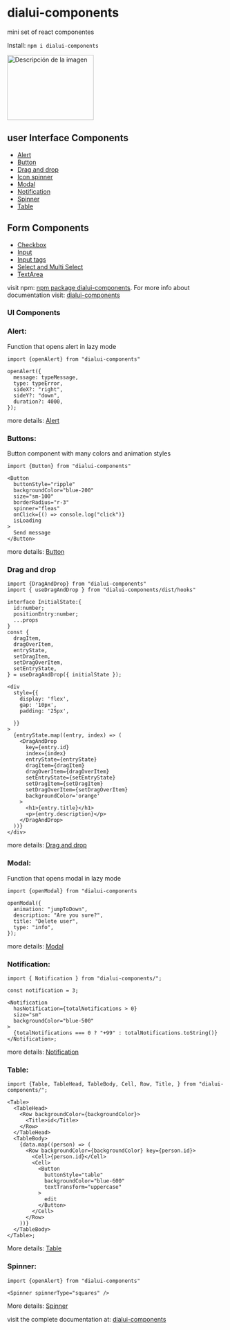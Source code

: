 # dialui-components

mini set of react componentes

Install: `npm i dialui-components`

<!-- ![components](/public/assets/my-components.png) -->
<img src="./public/assets/my-components.png" alt="Descripción de la imagen" width="200" height="150">

## user Interface Components

- [Alert](https://dialui-components.netlify.app/alert)
- [Button](https://dialui-components.netlify.app/buttons)
- [Drag and drop](https://dialui-components.netlify.app/drag)
- [Icon spinner](https://dialui-components.netlify.app/icon-spinner)
- [Modal ](https://dialui-components.netlify.app/modal)
- [Notification](https://dialui-components.netlify.app/notificacion)
- [Spinner](https://dialui-components.netlify.app/spinner)
- [Table](https://dialui-components.netlify.app/table)

## Form Components

- [Checkbox](https://dialui-components.netlify.app/checkbox)
- [Input](https://dialui-components.netlify.app/input)
- [Input tags](https://dialui-components.netlify.app/input-tags)
- [Select and Multi Select](https://dialui-components.netlify.app/select)
- [TextArea](https://dialui-components.netlify.app/textarea)

visit npm: [npm package dialui-components](https://www.npmjs.com/package/dialui-components). For more info about documentation visit: [dialui-components](https://dialui-components.netlify.app)

### UI Components

### Alert:

Function that opens alert in lazy mode

```tsx
import {openAlert} from "dialui-components"

openAlert({
  message: typeMessage,
  type: typeError,
  sideX?: "right",
  sideY?: "down",
  duration?: 4000,
});
```

more details: [Alert](https://dialui-components.netlify.app/alert)

### Buttons:

Button component with many colors and animation styles

```tsx
import {Button} from "dialui-components"

<Button
  buttonStyle="ripple"
  backgroundColor="blue-200"
  size="sm-100"
  borderRadius="r-3"
  spinner="fleas"
  onClick={() => console.log("click")}
  isLoading
>
  Send message
</Button>
```

more details: [Button](https://dialui-components.netlify.app/buttons)

### Drag and drop

```tsx
import {DragAndDrop} from "dialui-components"
import { useDragAndDrop } from "dialui-components/dist/hooks"

interface InitialState:{
  id:number;
  positionEntry:number;
  ...props
}
const {
  dragItem,
  dragOverItem,
  entryState,
  setDragItem,
  setDragOverItem,
  setEntryState,
} = useDragAndDrop({ initialState });

<div
  style={{
    display: 'flex',
    gap: '10px',
    padding: '25px',

  }}
>
  {entryState.map((entry, index) => (
    <DragAndDrop
      key={entry.id}
      index={index}
      entryState={entryState}
      dragItem={dragItem}
      dragOverItem={dragOverItem}
      setEntryState={setEntryState}
      setDragItem={setDragItem}
      setDragOverItem={setDragOverItem}
      backgroundColor='orange'
    >
      <h1>{entry.title}</h1>
      <p>{entry.description}</p>
    </DragAndDrop>
  ))}
</div>
```

more details: [Drag and drop](https://dialui-components.netlify.app/drag)

### Modal:

Function that opens modal in lazy mode

```tsx
import {openModal} from "dialui-components

openModal({
  animation: "jumpToDown",
  description: "Are you sure?",
  title: "Delete user",
  type: "info",
});
```

more details: [Modal ](https://dialui-components.netlify.app/modal)

### Notification:

```tsx
import { Notification } from "dialui-components/";

const notification = 3;

<Notification
  hasNotification={totalNotifications > 0}
  size="sm"
  backgroundColor="blue-500"
>
  {totalNotifications === 0 ? "+99" : totalNotifications.toString()}
</Notification>;
```

more details: [Notification](https://dialui-components.netlify.app/notificacion)

### Table:

```tsx
import {Table, TableHead, TableBody, Cell, Row, Title, } from "dialui-components/";

<Table>
  <TableHead>
    <Row backgroundColor={backgroundColor}>
      <Title>id</Title>
    </Row>
  </TableHead>
  <TableBody>
    {data.map((person) => (
      <Row backgroundColor={backgroundColor} key={person.id}>
        <Cell>{person.id}</Cell>
        <Cell>
          <Button
            buttonStyle="table"
            backgroundColor="blue-600"
            textTransform="uppercase"
          >
            edit
          </Button>
        </Cell>
      </Row>
    ))}
  </TableBody>
</Table>;
```

More details: [Table](https://dialui-components.netlify.app/table)

### Spinner:

```tsx
import {openAlert} from "dialui-components"

<Spinner spinnerType="squares" />
```

More details: [Spinner](https://dialui-components.netlify.app/spinner)

visit the complete documentation at: [dialui-components](https://dialui-components.netlify.app)
